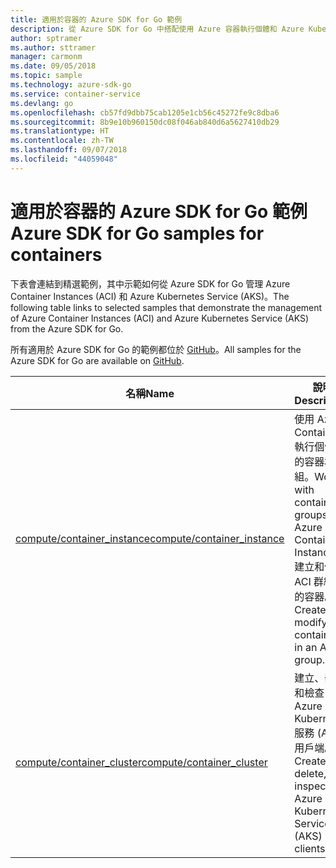 ```yaml
---
title: 適用於容器的 Azure SDK for Go 範例
description: 從 Azure SDK for Go 中搭配使用 Azure 容器執行個體和 Azure Kubernetes Service 的精選範例。
author: sptramer
ms.author: sttramer
manager: carmonm
ms.date: 09/05/2018
ms.topic: sample
ms.technology: azure-sdk-go
ms.service: container-service
ms.devlang: go
ms.openlocfilehash: cb57fd9dbb75cab1205e1cb56c45272fe9c8dba6
ms.sourcegitcommit: 8b9e10b960150dc08f046ab840d6a5627410db29
ms.translationtype: HT
ms.contentlocale: zh-TW
ms.lasthandoff: 09/07/2018
ms.locfileid: "44059048"
---
```

# <a name="azure-sdk-for-go-samples-for-containers"></a><span data-ttu-id="49612-103">適用於容器的 Azure SDK for Go 範例</span><span class="sxs-lookup"><span data-stu-id="49612-103">Azure SDK for Go samples for containers</span></span>

<span data-ttu-id="49612-104">下表會連結到精選範例，其中示範如何從 Azure SDK for Go 管理 Azure Container Instances (ACI) 和 Azure Kubernetes Service (AKS)。</span><span class="sxs-lookup"><span data-stu-id="49612-104">The following table links to selected samples that demonstrate the management of Azure Container Instances (ACI) and Azure Kubernetes Service (AKS) from the Azure SDK for Go.</span></span>

<span data-ttu-id="49612-105">所有適用於 Azure SDK for Go 的範例都位於 [GitHub](https://github.com/Azure-Samples/azure-sdk-for-go-samples)。</span><span class="sxs-lookup"><span data-stu-id="49612-105">All samples for the Azure SDK for Go are available on [GitHub](https://github.com/Azure-Samples/azure-sdk-for-go-samples).</span></span>

| <span data-ttu-id="49612-106">名稱</span><span class="sxs-lookup"><span data-stu-id="49612-106">Name</span></span> | <span data-ttu-id="49612-107">說明</span><span class="sxs-lookup"><span data-stu-id="49612-107">Description</span></span> |
|------|-------------|
| [<span data-ttu-id="49612-108">compute/container_instance</span><span class="sxs-lookup"><span data-stu-id="49612-108">compute/container_instance</span></span>](https://github.com/Azure-Samples/azure-sdk-for-go-samples/blob/master/compute/container_instance.go) | <span data-ttu-id="49612-109">使用 Azure Container 執行個體中的容器群組。</span><span class="sxs-lookup"><span data-stu-id="49612-109">Work with container groups in Azure Container Instances.</span></span> <span data-ttu-id="49612-110">建立和修改 ACI 群組中的容器。</span><span class="sxs-lookup"><span data-stu-id="49612-110">Create and modify containers in an ACI group.</span></span> |
| [<span data-ttu-id="49612-111">compute/container_cluster</span><span class="sxs-lookup"><span data-stu-id="49612-111">compute/container_cluster</span></span>](https://github.com/Azure-Samples/azure-sdk-for-go-samples/blob/master/compute/container_cluster.go) | <span data-ttu-id="49612-112">建立、刪除和檢查 Azure Kubernetes 服務 (AKS) 用戶端。</span><span class="sxs-lookup"><span data-stu-id="49612-112">Create, delete, and inspect Azure Kubernetes Service (AKS) clients.</span></span> |
